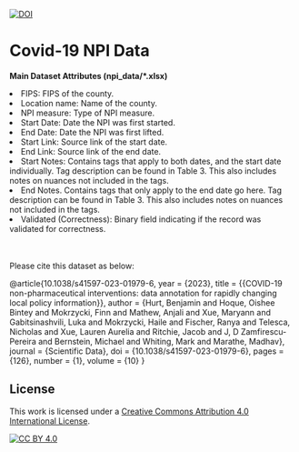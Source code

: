 <a href="https://zenodo.org/badge/latestdoi/553712109"><img src="https://zenodo.org/badge/DOI/10.5281/zenodo.7545486.svg" alt="DOI"></a>



# Covid-19 NPI Data

<b>Main Dataset Attributes (npi_data/*.xlsx)</b>
<li>FIPS: FIPS of the county.</li>
<li>Location name: Name of the county.</li>
<li>NPI measure: Type of NPI measure.</li>
<li>Start Date: Date the NPI was first started.</li>
<li>End Date: Date the NPI was first lifted.</li>
<li>Start Link: Source link of the start date.</li>
<li>End Link: Source link of the end date.</li>
<li>Start Notes: Contains tags that apply to both dates, and the start date individually. Tag description can be found in Table 3.
This also includes notes on nuances not included in the tags.</li>
<li>End Notes. Contains tags that only apply to the end date go here. Tag description can be found in Table 3. This also includes
notes on nuances not included in the tags.</li>
<li>Validated (Correctness): Binary field indicating if the record was validated for correctness.</li>


 <br>
 <br>
 
Please cite this dataset as below:

@article{10.1038/s41597-023-01979-6, 
year = {2023}, 
title = {{COVID-19 non-pharmaceutical interventions: data annotation for rapidly changing local policy information}}, 
author = {Hurt, Benjamin and Hoque, Oishee Bintey and Mokrzycki, Finn and Mathew, Anjali and Xue, Maryann and Gabitsinashvili, Luka and Mokrzycki, Haile and Fischer, Ranya and Telesca, Nicholas and Xue, Lauren Aurelia and Ritchie, Jacob and J, D Zamfirescu-Pereira and Bernstein, Michael and Whiting, Mark and Marathe, Madhav}, 
journal = {Scientific Data}, 
doi = {10.1038/s41597-023-01979-6}, 
pages = {126}, 
number = {1}, 
volume = {10}
}


## License
This work is licensed under a
[Creative Commons Attribution 4.0 International License][cc-by].

[![CC BY 4.0][cc-by-image]][cc-by]

[cc-by]: http://creativecommons.org/licenses/by/4.0/
[cc-by-image]: https://i.creativecommons.org/l/by/4.0/88x31.png
[cc-by-shield]: https://img.shields.io/badge/License-CC%20BY%204.0-lightgrey.svg
